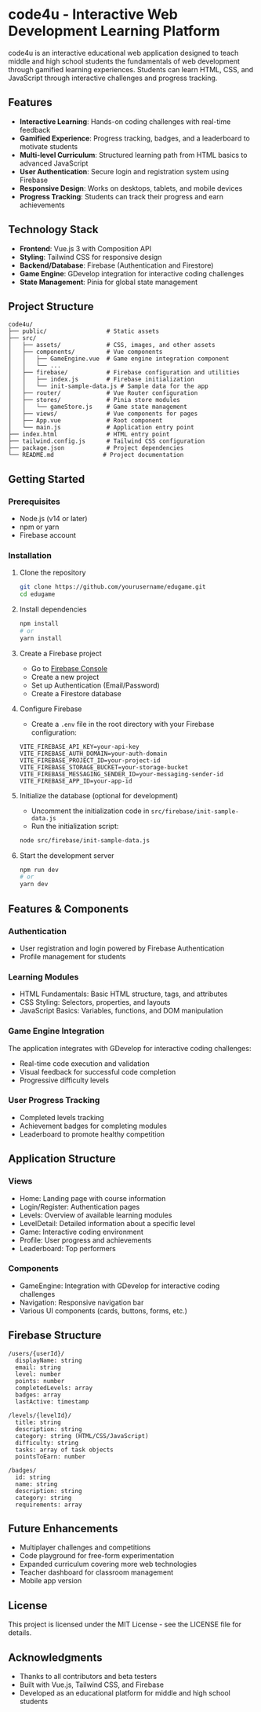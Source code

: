 # code4u - Interactive Web Development Learning Platform

code4u is an interactive educational web application designed to teach middle and high school students the fundamentals of web development through gamified learning experiences. Students can learn HTML, CSS, and JavaScript through interactive challenges and progress tracking.

## Features

- **Interactive Learning**: Hands-on coding challenges with real-time feedback
- **Gamified Experience**: Progress tracking, badges, and a leaderboard to motivate students
- **Multi-level Curriculum**: Structured learning path from HTML basics to advanced JavaScript
- **User Authentication**: Secure login and registration system using Firebase
- **Responsive Design**: Works on desktops, tablets, and mobile devices
- **Progress Tracking**: Students can track their progress and earn achievements

## Technology Stack

- **Frontend**: Vue.js 3 with Composition API
- **Styling**: Tailwind CSS for responsive design
- **Backend/Database**: Firebase (Authentication and Firestore)
- **Game Engine**: GDevelop integration for interactive coding challenges
- **State Management**: Pinia for global state management

## Project Structure

```
code4u/
├── public/                 # Static assets
├── src/
│   ├── assets/             # CSS, images, and other assets
│   ├── components/         # Vue components
│   │   ├── GameEngine.vue  # Game engine integration component
│   │   └── ...
│   ├── firebase/           # Firebase configuration and utilities
│   │   ├── index.js        # Firebase initialization
│   │   └── init-sample-data.js # Sample data for the app
│   ├── router/             # Vue Router configuration
│   ├── stores/             # Pinia store modules
│   │   └── gameStore.js    # Game state management
│   ├── views/              # Vue components for pages
│   ├── App.vue             # Root component
│   └── main.js             # Application entry point
├── index.html              # HTML entry point
├── tailwind.config.js      # Tailwind CSS configuration
├── package.json            # Project dependencies
└── README.md              # Project documentation
```

## Getting Started

### Prerequisites

- Node.js (v14 or later)
- npm or yarn
- Firebase account

### Installation

1. Clone the repository
   ```bash
   git clone https://github.com/yourusername/edugame.git
   cd edugame
   ```

2. Install dependencies
   ```bash
   npm install
   # or
   yarn install
   ```

3. Create a Firebase project
   - Go to [Firebase Console](https://console.firebase.google.com/)
   - Create a new project
   - Set up Authentication (Email/Password)
   - Create a Firestore database

4. Configure Firebase
   - Create a `.env` file in the root directory with your Firebase configuration:
   ```
   VITE_FIREBASE_API_KEY=your-api-key
   VITE_FIREBASE_AUTH_DOMAIN=your-auth-domain
   VITE_FIREBASE_PROJECT_ID=your-project-id
   VITE_FIREBASE_STORAGE_BUCKET=your-storage-bucket
   VITE_FIREBASE_MESSAGING_SENDER_ID=your-messaging-sender-id
   VITE_FIREBASE_APP_ID=your-app-id
   ```

5. Initialize the database (optional for development)
   - Uncomment the initialization code in `src/firebase/init-sample-data.js`
   - Run the initialization script:
   ```bash
   node src/firebase/init-sample-data.js
   ```

6. Start the development server
   ```bash
   npm run dev
   # or
   yarn dev
   ```

## Features & Components

### Authentication
- User registration and login powered by Firebase Authentication
- Profile management for students

### Learning Modules
- HTML Fundamentals: Basic HTML structure, tags, and attributes
- CSS Styling: Selectors, properties, and layouts
- JavaScript Basics: Variables, functions, and DOM manipulation

### Game Engine Integration
The application integrates with GDevelop for interactive coding challenges:
- Real-time code execution and validation
- Visual feedback for successful code completion
- Progressive difficulty levels

### User Progress Tracking
- Completed levels tracking
- Achievement badges for completing modules
- Leaderboard to promote healthy competition

## Application Structure

### Views
- Home: Landing page with course information
- Login/Register: Authentication pages
- Levels: Overview of available learning modules
- LevelDetail: Detailed information about a specific level
- Game: Interactive coding environment
- Profile: User progress and achievements
- Leaderboard: Top performers

### Components
- GameEngine: Integration with GDevelop for interactive coding challenges
- Navigation: Responsive navigation bar
- Various UI components (cards, buttons, forms, etc.)

## Firebase Structure

```
/users/{userId}/
  displayName: string
  email: string
  level: number
  points: number
  completedLevels: array
  badges: array
  lastActive: timestamp

/levels/{levelId}/
  title: string
  description: string
  category: string (HTML/CSS/JavaScript)
  difficulty: string
  tasks: array of task objects
  pointsToEarn: number

/badges/
  id: string
  name: string
  description: string
  category: string
  requirements: array
```

## Future Enhancements

- Multiplayer challenges and competitions
- Code playground for free-form experimentation
- Expanded curriculum covering more web technologies
- Teacher dashboard for classroom management
- Mobile app version

## License

This project is licensed under the MIT License - see the LICENSE file for details.

## Acknowledgments

- Thanks to all contributors and beta testers
- Built with Vue.js, Tailwind CSS, and Firebase
- Developed as an educational platform for middle and high school students
